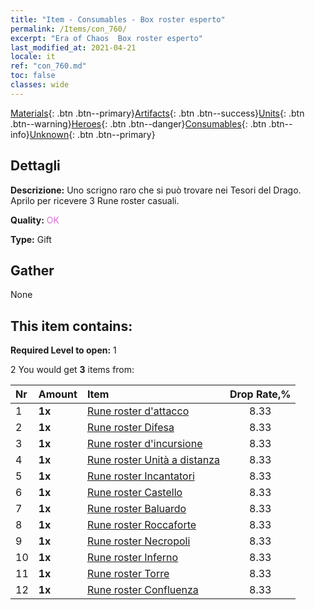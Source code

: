 ```yaml
---
title: "Item - Consumables - Box roster esperto"
permalink: /Items/con_760/
excerpt: "Era of Chaos  Box roster esperto"
last_modified_at: 2021-04-21
locale: it
ref: "con_760.md"
toc: false
classes: wide
---
```

 [Materials](/it/Items/){: .btn .btn--primary}[Artifacts](/it/Items/Artifacts/){: .btn .btn--success}[Units](/it/Items/Units/){: .btn .btn--warning}[Heroes](/it/Items/Heroes/){: .btn .btn--danger}[Consumables](/it/Items/Consumables/){: .btn .btn--info}[Unknown](/it/Items/Unknown/){: .btn .btn--primary}

## Dettagli
 **Descrizione:** Uno scrigno raro che si può trovare nei Tesori del Drago. Aprilo per ricevere 3 Rune roster casuali.

 **Quality:** <span style="color: #DA70D6">OK</span>

 **Type:** Gift

## Gather

  None

## This item contains:

 **Required Level to open:** 1

 2 You would get **3** items  from:

  | Nr | Amount |     Item    | Drop Rate,% |
  |:---|:-------|:------------|:---------:|
  | 1 |  **1x** | [Rune roster d'attacco](/it/Items/con_734/) | 8.33 | 
  | 2 |  **1x** | [Rune roster Difesa](/it/Items/con_739/) | 8.33 | 
  | 3 |  **1x** | [Rune roster d'incursione](/it/Items/con_741/) | 8.33 | 
  | 4 |  **1x** | [Rune roster Unità a distanza](/it/Items/con_742/) | 8.33 | 
  | 5 |  **1x** | [Rune roster Incantatori](/it/Items/con_746/) | 8.33 | 
  | 6 |  **1x** | [Rune roster Castello](/it/Items/con_752/) | 8.33 | 
  | 7 |  **1x** | [Rune roster Baluardo](/it/Items/con_753/) | 8.33 | 
  | 8 |  **1x** | [Rune roster Roccaforte](/it/Items/con_754/) | 8.33 | 
  | 9 |  **1x** | [Rune roster Necropoli](/it/Items/con_755/) | 8.33 | 
  | 10 |  **1x** | [Rune roster Inferno](/it/Items/con_777/) | 8.33 | 
  | 11 |  **1x** | [Rune roster Torre](/it/Items/con_785/) | 8.33 | 
  | 12 |  **1x** | [Rune roster Confluenza](/it/Items/con_791/) | 8.33 | 
